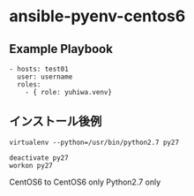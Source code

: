 # ansible-pyenv-centos6

## Example Playbook

```
- hosts: test01
  user: username
  roles:
    - { role: yuhiwa.venv}
```

## インストール後例

```
virtualenv --python=/usr/bin/python2.7 py27

deactivate py27
workon py27
```


CentOS6 to CentOS6 only
Python2.7 only


